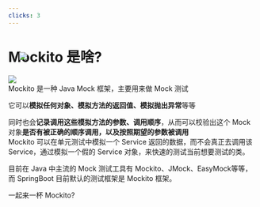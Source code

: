 ```yaml
---
clicks: 3
---
```


# Mockito 是啥?

<div v-if="$slidev.nav.clicks === 0" grid="~ cols-7 gap-1 mt-36">
  <div class="col-span-3 rounded-tl-lg">
  <img style="position: absolute; left: 250px; top: 160px;" src="/image/mockito-image.png" class="rounded-tl-lg" />
  </div>
</div>


<div v-if="$slidev.nav.clicks > 0" class="bg-green-200 rounded-lg shadow">
<div grid="~ cols-7 gap-1 mt-36">
  <div class="col-span-3 bg-green-100 rounded-tl-lg">
  <img v-motion
  :initial="{ x: 200, y: 80 }"
  :enter="{ x: 0, y: 0, transition: {duration: 600} }" src="/image/mockito-image.png" class="rounded-tl-lg" />

  </div>
  <div class="col-span-4 self-center p-1">

  <div class="font-bold text-center text-gray-800">
      Mockito 是一种 Java Mock 框架，主要用来做 Mock 测试
  </div>  
  <div class="card-right text-gray-700 text-basic">

  它可以**模拟任何对象、模拟方法的返回值、模拟抛出异常**等等
  
  同时也会**记录调用这些模拟方法的参数、调用顺序**，从而可以校验出这个 Mock 对象**是否有被正确的顺序调用，以及按照期望的参数被调用**
  </div>
  </div>
</div>

<div v-if="$slidev.nav.clicks > 1" class="text-baisc text-gray-600 bg-green-50 p-6 pb-1 rounded-b-lg">
Mockito 可以在单元测试中模拟一个 Service 返回的数据，而不会真正去调用该 Service，通过模拟一个假的 Service 对象，来快速的测试当前想要测试的类。

目前在 Java 中主流的 Mock 测试工具有 Mockito、JMock、EasyMock等等，而 SpringBoot 目前默认的测试框架是 Mockito 框架。
</div>
</div>

<div v-click="3" class="bg-gradient-to-br from-green-100 to-green-400 mt-6 p-6 inline-block font-bold rounded-lg text-gray-600 float-right shadow-lg">
一起来一杯 Mockito?
</div>

<style>
.card-right p:last-child {
  margin-bottom: 0px !important;
  padding-bottom: 0px !important;
}
</style>